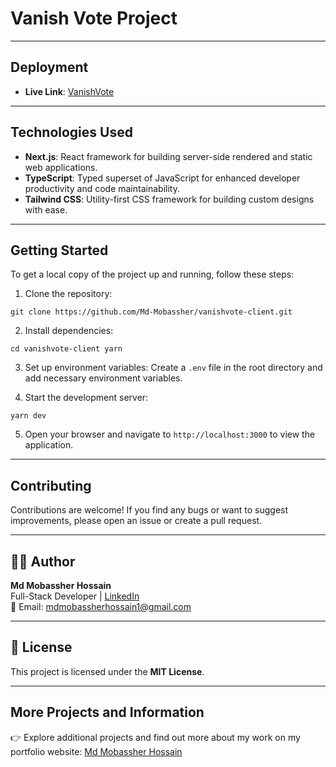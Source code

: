 # Vanish Vote Project

---

## Deployment

- **Live Link**: [VanishVote]()

---

## Technologies Used

- **Next.js**: React framework for building server-side rendered and static web applications.
- **TypeScript**: Typed superset of JavaScript for enhanced developer productivity and code maintainability.
- **Tailwind CSS**: Utility-first CSS framework for building custom designs with ease.

---

## Getting Started

To get a local copy of the project up and running, follow these steps:

1. Clone the repository:

```
git clone https://github.com/Md-Mobassher/vanishvote-client.git
```

2. Install dependencies:

```
cd vanishvote-client yarn
```

3. Set up environment variables:
   Create a `.env` file in the root directory and add necessary environment variables.

4. Start the development server:

```
yarn dev
```

5. Open your browser and navigate to `http://localhost:3000` to view the application.

---

## Contributing

Contributions are welcome! If you find any bugs or want to suggest improvements, please open an issue or create a pull request.

---

## 👨‍💻 Author

**Md Mobassher Hossain**  
Full-Stack Developer | [LinkedIn](https://www.linkedin.com/in/md-mobassher-hossain)  
📧 Email: mdmobassherhossain1@gmail.com

---

## 📜 License

This project is licensed under the **MIT License**.

---

## More Projects and Information

👉 Explore additional projects and find out more about my work on my portfolio website: [Md Mobassher Hossain](https://mobassher.vercel.app)
